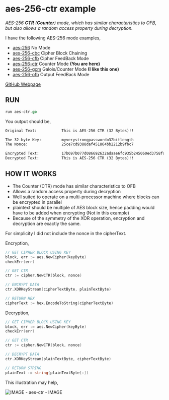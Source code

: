 # aes-256-ctr example

_AES-256 **CTR** (**Counter**) mode,
which has similar characteristics to OFB, but also
allows a random access property during decryption._

I have the following AES-256 mode examples,

* [aes-256](https://github.com/JeffDeCola/my-go-examples/tree/master/cryptography/symmetric-cryptography/aes-256)
  No Mode
* [aes-256-cbc](https://github.com/JeffDeCola/my-go-examples/tree/master/cryptography/symmetric-cryptography/aes-256-cbc)
  Cipher Block Chaining
* [aes-256-cfb](https://github.com/JeffDeCola/my-go-examples/tree/master/cryptography/symmetric-cryptography/aes-256-cfb)
  Cipher FeedBack Mode
* [aes-256-ctr](https://github.com/JeffDeCola/my-go-examples/tree/master/cryptography/symmetric-cryptography/aes-256-ctr)
  Counter Mode **(You are here)**
* [aes-256-gcm](https://github.com/JeffDeCola/my-go-examples/tree/master/cryptography/symmetric-cryptography/aes-256-gcm)
  Galois/Counter Mode **(I like this one)**
* [aes-256-ofb](https://github.com/JeffDeCola/my-go-examples/tree/master/cryptography/symmetric-cryptography/aes-256-ofb)
  Output FeedBack Mode

[GitHub Webpage](https://jeffdecola.github.io/my-go-examples/)

## RUN

```go
run aes-ctr.go
```

You output should be,

```txt
Original Text:           This is AES-256 CTR (32 Bytes)!!

The 32-byte Key:         myverystrongpasswordo32bitlength
The Nonce:               25ce7cd9388daf451864bb2212b9fbc7

Encrypted Text:          17b697b077d086692632adaae6fc935b245060ed3758fd3d936e4aaf81f31161
Decrypted Text:          This is AES-256 CTR (32 Bytes)!!
```

## HOW IT WORKS

* The Counter (CTR) mode has similar characteristics to OFB
* Allows a random access property during decryption
* Well suited to operate on a multi-processor
  machine where blocks can be encrypted in parallel
* plaintext should be multiple of AES block size,
  hence padding would have to be added when encrypting (Not in this example)
* Because of the symmetry of the XOR operation, encryption and decryption
  are exactly the same.

For simplicity I did not include the nonce in the cipherText.

Encryption,

```go
// GET CIPHER BLOCK USING KEY
block, err := aes.NewCipher(keyByte)
checkErr(err)

// GET CTR
ctr := cipher.NewCTR(block, nonce)

// ENCRYPT DATA
ctr.XORKeyStream(cipherTextByte, plainTextByte)

// RETURN HEX
cipherText := hex.EncodeToString(cipherTextByte)
```

Decryption,

```go
// GET CIPHER BLOCK USING KEY
block, err := aes.NewCipher(keyByte)
checkErr(err)

// GET CTR
ctr := cipher.NewCTR(block, nonce)

// DECRYPT DATA
ctr.XORKeyStream(plainTextByte, cipherTextByte)

// RETURN STRING
plainText := string(plainTextByte[:])
```

This illustration may help,

![IMAGE - aes-ctr - IMAGE](../../../docs/pics/cryptography/aes-ctr.jpg)
